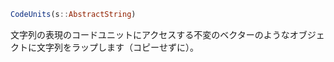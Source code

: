 ```julia
CodeUnits(s::AbstractString)
```

文字列の表現のコードユニットにアクセスする不変のベクターのようなオブジェクトに文字列をラップします（コピーせずに）。
